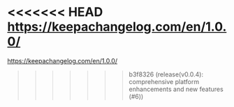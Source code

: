 <<<<<<< HEAD
<https://keepachangelog.com/en/1.0.0/>
=======
https://keepachangelog.com/en/1.0.0/
>>>>>>> b3f8326 (release(v0.0.4): comprehensive platform enhancements and new features (#6))

